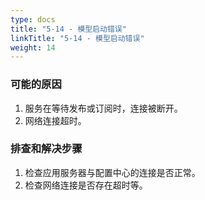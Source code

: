 ```yaml
---
type: docs
title: "5-14 - 模型启动错误"
linkTitle: "5-14 - 模型启动错误"
weight: 14
---
```


### 可能的原因

1. 服务在等待发布或订阅时，连接被断开。
2. 网络连接超时。

### 排查和解决步骤

1. 检查应用服务器与配置中心的连接是否正常。
2. 检查网络连接是否存在超时等。

